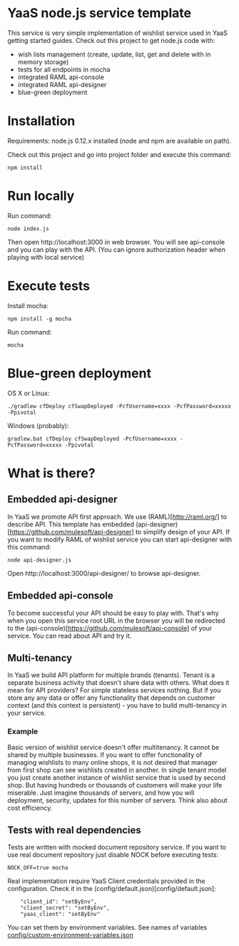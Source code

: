 # YaaS node.js service template

This service is very simple implementation of wishlist service used in YaaS getting started guides. 
Check out this project to get node.js code with:
	
* wish lists management (create, update, list, get and delete with in memory storage)
* tests for all endpoints in mocha
* integrated RAML api-console
* integrated RAML api-designer
* blue-green deployment

# Installation

Requirements: node.js 0.12.x installed (node and npm are available on path).
 
Check out this project and go into project folder and execute this command: 

	npm install
	
	
# Run locally

Run command:
	
	node index.js

Then open http://localhost:3000 in web browser. You will see api-console and you can play with the API. 
(You can ignore authorization header when playing with local service) 
	
# Execute tests

Install mocha:
	
	npm install -g mocha
	
Run command:
	
	mocha
	
	
# Blue-green deployment

OS X or Linux:
	
	./gradlew cfDeploy cfSwapDeployed -PcfUsername=xxxx -PcfPassword=xxxxx -Ppivotal

Windows (probably):
	
	gradlew.bat cfDeploy cfSwapDeployed -PcfUsername=xxxx -PcfPassword=xxxxx -Ppivotal
	

# What is there?

## Embedded api-designer
 
In YaaS we promote API first approach. We use (RAML)[http://raml.org/] to describe API. This template has embedded (api-designer)[https://github.com/mulesoft/api-designer]
to simplify design of your API. If you want to modify RAML of wishlist service you can start api-designer with this command:

	node api-designer.js
	
Open http://localhost:3000/api-designer/ to browse api-designer. 

## Embedded api-console

To become successful your API should be easy to play with. That's why when you open this service root URL in the browser you will 
be redirected to the (api-console)[https://github.com/mulesoft/api-console] of your service. You can read about API and try it.


## Multi-tenancy

In YaaS we build API platform for multiple brands (tenants). Tenant is a separate business activity that doesn't share data with others.
What does it mean for API providers? For simple stateless services nothing. But if you store any any data or offer any functionality 
that depends on customer context (and this context is persistent) - you have to build multi-tenancy in your service.

### Example

Basic version of wishlist service doesn't offer multitenancy. It cannot be shared by multiple businesses. If you want to offer 
functionality of managing wishlists to many online shops, it is not desired that manager from first shop can see wishlists created 
in another. In single tenant model you just create another instance of wishlist service that is used by second shop. But having
hundreds or thousands of customers will make your life miserable. Just imagine thousands of servers, and how you will deployment, 
 security, updates for this number of servers. Think also about cost efficiency.


## Tests with real dependencies

Tests are written with mocked document repository service. If you want to use real document repository just disable NOCK before executing tests:

	NOCK_OFF=true mocha
	
Real implementation require YaaS Client credentials provided in the configuration. Check it in the (config/default.json)[config/default.json]:

	    "client_id": "setByEnv",
        "client_secret": "setByEnv",
        "yaas_client": "setByEnv"


You can set them by environment variables. See names of variables  [config/custom-environment-variables.json](config/custom-environment-variables.json)



